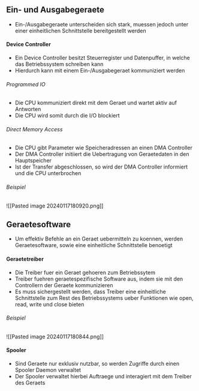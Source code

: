 ## Ein- und Ausgabegeraete
- Ein-/Ausgabegeraete unterscheiden sich stark, muessen jedoch unter einer einheitlichen Schnittstelle bereitgestellt werden
#### Device Controller
- Ein Device Controller besitzt Steuerregister und Datenpuffer, in welche das Betriebssystem schreiben kann
- Hierdurch kann mit einem Ein-/Ausgabegeraet kommuniziert werden
###### Programmed IO
- Die CPU kommuniziert direkt mit dem Geraet und wartet aktiv auf Antworten
- Die CPU wird somit durch die I/O blockiert
###### Direct Memory Access
- Die CPU gibt Parameter wie Speicheradressen an einen DMA Controller
- Der DMA Controller initiiert die Uebertragung von Geraetedaten in den Hauptspeicher
- Ist der Transfer abgeschlossen, so wird der DMA Controller informiert und die CPU unterbrochen
###### Beispiel
![[Pasted image 20240117180920.png]]
## Geraetesoftware
- Um effektiv Befehle an ein Geraet uebermitteln zu koennen, werden Geraetesoftware, sowie eine einheitliche Schnittstelle benoetigt 
#### Geraetetreiber
- Die Treiber fuer ein Geraet gehoeren zum Betriebssytem
- Treiber fuehren geraetespezifische Software aus, indem sie mit den Controllern der Geraete kommunizieren
- Es muss sichergestellt werden, dass Treiber eine einheitliche Schnittstelle zum Rest des Betriebssystems ueber Funktionen wie open, read, write und close bieten
###### Beispiel
![[Pasted image 20240117180844.png]]
#### Spooler
- Sind Geraete nur exklusiv nutzbar, so werden Zugriffe durch einen Spooler Daemon verwaltet
- Der Spooler verwaltet hierbei Auftraege und interagiert mit dem Treiber des Geraets